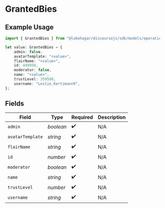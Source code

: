 # GrantedBies

## Example Usage

```typescript
import { GrantedBies } from "@lukehagar/discoursejs/sdk/models/operations";

let value: GrantedBies = {
    admin: false,
    avatarTemplate: "<value>",
    flairName: "<value>",
    id: 449950,
    moderator: false,
    name: "<value>",
    trustLevel: 359508,
    username: "Leslie_Kertzmann9",
};
```

## Fields

| Field              | Type               | Required           | Description        |
| ------------------ | ------------------ | ------------------ | ------------------ |
| `admin`            | *boolean*          | :heavy_check_mark: | N/A                |
| `avatarTemplate`   | *string*           | :heavy_check_mark: | N/A                |
| `flairName`        | *string*           | :heavy_check_mark: | N/A                |
| `id`               | *number*           | :heavy_check_mark: | N/A                |
| `moderator`        | *boolean*          | :heavy_check_mark: | N/A                |
| `name`             | *string*           | :heavy_check_mark: | N/A                |
| `trustLevel`       | *number*           | :heavy_check_mark: | N/A                |
| `username`         | *string*           | :heavy_check_mark: | N/A                |